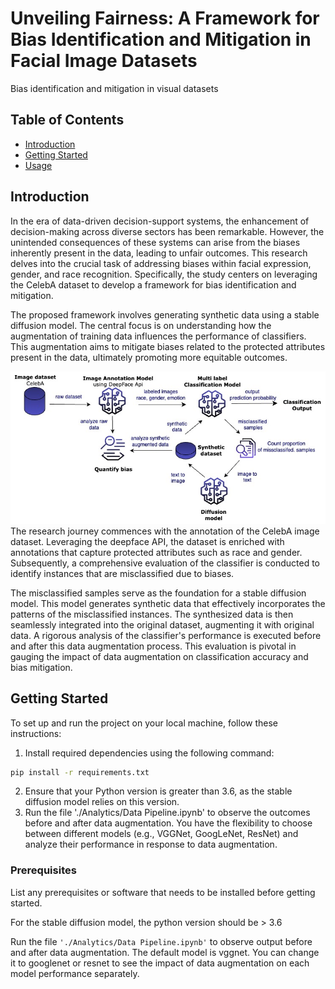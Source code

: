 # Unveiling Fairness: A Framework for Bias Identification and Mitigation in Facial Image Datasets

Bias identification and mitigation in visual datasets

## Table of Contents

- [Introduction](#introduction)
- [Getting Started](#getting-started)
- [Usage](#usage)

## Introduction

In the era of data-driven decision-support systems, the enhancement of decision-making across diverse sectors has been remarkable. However, the unintended consequences of these systems can arise from the biases inherently present in the data, leading to unfair outcomes. This research delves into the crucial task of addressing biases within facial expression, gender, and race recognition. Specifically, the study centers on leveraging the CelebA dataset to develop a framework for bias identification and mitigation.

The proposed framework involves generating synthetic data using a stable diffusion model. The central focus is on understanding how the augmentation of training data influences the performance of classifiers. This augmentation aims to mitigate biases related to the protected attributes present in the data, ultimately promoting more equitable outcomes.

<div style="text-align: center;">
    <img src="./architecture.jpg" alt="Architecture" />
</div>
The research journey commences with the annotation of the CelebA image dataset. Leveraging the deepface API, the dataset is enriched with annotations that capture protected attributes such as race and gender. Subsequently, a comprehensive evaluation of the classifier is conducted to identify instances that are misclassified due to biases.

The misclassified samples serve as the foundation for a stable diffusion model. This model generates synthetic data that effectively incorporates the patterns of the misclassified instances. The synthesized data is then seamlessly integrated into the original dataset, augmenting it with original data. A rigorous analysis of the classifier's performance is executed before and after this data augmentation process. This evaluation is pivotal in gauging the impact of data augmentation on classification accuracy and bias mitigation.

## Getting Started

To set up and run the project on your local machine, follow these instructions:

1. Install required dependencies using the following command:

```bash
pip install -r requirements.txt
```
2. Ensure that your Python version is greater than 3.6, as the stable diffusion model relies on this version.
3. Run the file './Analytics/Data Pipeline.ipynb' to observe the outcomes before and after data augmentation. You have the flexibility to choose between different models (e.g., VGGNet, GoogLeNet, ResNet) and analyze their performance in response to data augmentation.


### Prerequisites

List any prerequisites or software that needs to be installed before getting started.

For the stable diffusion model, the python version should be > 3.6

Run the file  `'./Analytics/Data Pipeline.ipynb'` to observe output before and after data augmentation. The default model is vggnet. You can change it to googlenet or resnet to see the impact of data augmentation on each model performance separately.



